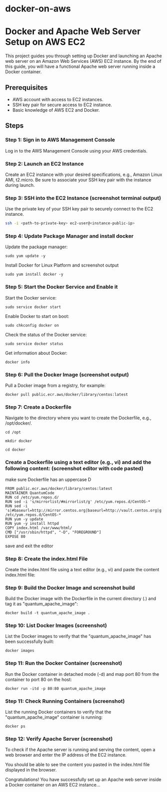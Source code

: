 # docker-on-aws
# Docker and Apache Web Server Setup on AWS EC2

This project guides you through setting up Docker and launching an Apache web server on an Amazon Web Services (AWS) EC2 instance. By the end of this guide, you will have a functional Apache web server running inside a Docker container.

## Prerequisites

- AWS account with access to EC2 instances.
- SSH key pair for secure access to EC2 instance.
- Basic knowledge of AWS EC2 and Docker.

## Steps

### Step 1: Sign in to AWS Management Console

Log in to the AWS Management Console using your AWS credentials.

### Step 2: Launch an EC2 Instance

Create an EC2 instance with your desired specifications, e.g., Amazon Linux AMI, t2.micro. Be sure to associate your SSH key pair with the instance during launch.

### Step 3: SSH into the EC2 Instance (screenshot terminal output)

Use the private key of your SSH key pair to securely connect to the EC2 instance.

```bash
ssh -i <path-to-private-key> ec2-user@<instance-public-ip>
```
### Step 4: Update Package Manager and install docker 
Update the package manager:
```
sudo yum update -y
``````
Install Docker for Linux Platform and screenshot output
``````
sudo yum install docker -y 
``````

### Step 5: Start the Docker Service and Enable it
Start the Docker service:

```
sudo service docker start
``````
Enable Docker to start on boot:
``````
sudo chkconfig docker on
``````
Check the status of the Docker service:
````
sudo service docker status
``````
Get information about Docker:
``````
docker info
``````
### Step 6: Pull the Docker Image (screenshot output)
Pull a Docker image from a registry, for example:
``````
docker pull public.ecr.aws/docker/library/centos:latest
``````
### Step 7: Create a Dockerfile 
Navigate to the directory where you want to create the Dockerfile, e.g., /opt/docker/.

``````
cd /opt
``````
``````
mkdir docker
``````
``````
cd docker
``````
### Create a Dockerfile using a text editor (e.g., vi) and add the following content:     (screenshot editor with code pasted)

make sure Dockerfile has an uppercase D
````
FROM public.ecr.aws/docker/library/centos:latest          
MAINTAINER QuantumCode
RUN cd /etc/yum.repos.d/
RUN sed -i 's/mirrorlist/#mirrorlist/g' /etc/yum.repos.d/CentOS-*
RUN sed -i 's|#baseurl=http://mirror.centos.org|baseurl=http://vault.centos.org|g' /etc/yum.repos.d/CentOS-*
RUN yum -y update
RUN yum -y install httpd
COPY index.html /var/www/html/
CMD ["/usr/sbin/httpd", "-D", "FOREGROUND"]
EXPOSE 80
``````
save and exit the editor

### Step 8: Create the index.html File
Create the index.html file using a text editor (e.g., vi) and paste the content index.html file:

### Step 9: Build the Docker Image and screenshot build
Build the Docker image with the Dockerfile in the current directory (.) and tag it as "quantum_apache_image":

``````
docker build -t quantum_apache_image .
``````
### Step 10: List Docker Images   (screenshot)
List the Docker images to verify that the "quantum_apache_image" has been successfully built:
``````
docker images
``````
### Step 11: Run the Docker Container (screenshot)
Run the Docker container in detached mode (-d) and map port 80 from the container to port 80 on the host:

``````
docker run -itd -p 80:80 quantum_apache_image
``````
### Step 11: Check Running Containers (screenshot)
List the running Docker containers to verify that the "quantum_apache_image" container is running:

``````
docker ps
``````
### Step 12: Verify Apache Server  (screenshot)
To check if the Apache server is running and serving the content, open a web browser and enter the IP address of the EC2 instance.

You should be able to see the content you pasted in the index.html file displayed in the browser.

Congratulations! You have successfully set up an Apache web server inside a Docker container on an AWS EC2 instance...